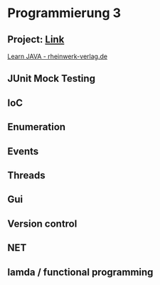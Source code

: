 # Programmierung 3

## Project: [Link](https://github.com/Ktechen/prog3)
[Learn JAVA - rheinwerk-verlag.de](http://openbook.rheinwerk-verlag.de/javainsel/)

## JUnit Mock Testing
## IoC
## Enumeration
## Events
## Threads
## Gui
## Version control
## NET
## lamda / functional programming
